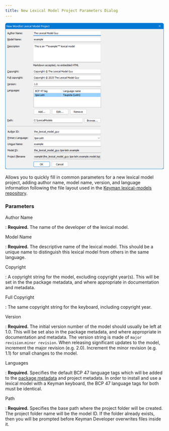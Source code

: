 ```yaml
---
title: New Lexical Model Project Parameters Dialog
---
```


![New Lexical Model Project Parameters dialog](../images/ui/frmNewLMProjectParameters.png)

Allows you to quickly fill in common parameters for a new lexical model
project, adding author name, model name, version, and language
information following the file layout used in the [Keyman lexical-models repository](https://github.com/keymanapp/lexical-models).

### Parameters

Author Name

:   **Required.** The name of the developer of the lexical model.

Model Name

:   **Required.** The descriptive name of the lexical model. This should be a
    unique name to distinguish this lexical model from others in the same
    language.

Copyright

:   A copyright string for the model, excluding copyright year(s). This will be
    set in the the package metadata, and where appropriate in documentation and
    metadata.

Full Copyright

:   The same copyright string for the keyboard, including copyright year.

Version

:   **Required.** The initial version number of the model should usually be left
    at 1.0. This will be set also in the package metadata, and where appropriate
    in documentation and metadata. The version string is made of `major
    revision`.`minor revision`. When releasing significant updates to the model,
    increment the major revision (e.g. 2.0). Increment the minor revision (e.g.
    1.1) for small changes to the model.

Languages

:   **Required.** Specifies the default BCP 47 language tags which will be added
    to the [package metadata](../reference/file-types/metadata) and project
    metadata. In order to install and use a lexical model with a Keyman
    keyboard, the BCP 47 language tags for both must be identical.

Path

:   **Required.** Specifies the base path where the project folder will be
    created. The project folder name will be the model ID. If the folder already
    exists, then you will be prompted before Keyman Developer overwrites files
    inside it.
